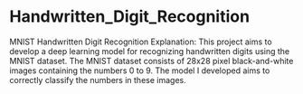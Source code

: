 # Handwritten_Digit_Recognition
MNIST Handwritten Digit Recognition  Explanation:  This project aims to develop a deep learning model for recognizing handwritten digits using the MNIST dataset. The MNIST dataset consists of 28x28 pixel black-and-white images containing the numbers 0 to 9. The model I developed aims to correctly classify the numbers in these images.   
